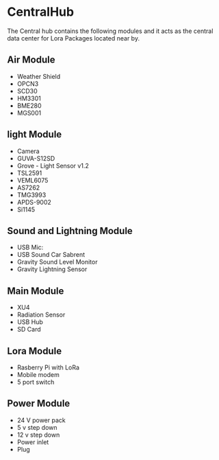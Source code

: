 # CentralHub

The Central hub contains the following modules and it acts as the central data center for Lora Packages located near by. 

## Air Module 
 - Weather Shield
 - OPCN3  
 - SCD30  
 - HM3301 
 - BME280 
 - MGS001 
  
 ## light Module 
- Camera                    
- GUVA-S12SD                
- Grove - Light Sensor v1.2 
- TSL2591                     
- VEML6075                  
- AS7262                    
- TMG3993                   
- APDS-9002                 
- Si1145                    

## Sound and Lightning Module 
- USB Mic:                    
- USB Sound Car Sabrent       
- Gravity Sound Level Monitor  
- Gravity Lightning Sensor    

## Main Module
- XU4  
- Radiation Sensor   
- USB Hub
- SD Card

## Lora Module 
- Rasberry Pi with LoRa 
- Mobile modem 
- 5 port switch

## Power Module 
- 24 V power pack
- 5 v step down  
- 12 v step down 
- Power inlet 
- Plug

